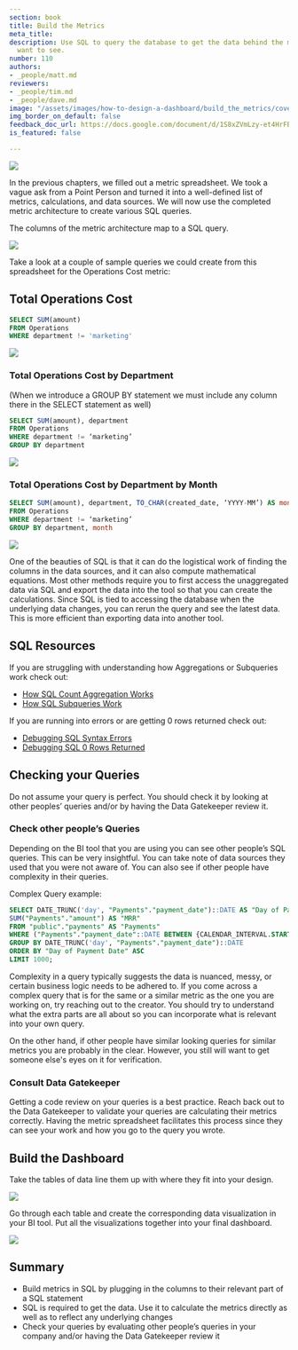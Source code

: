 ```yaml
---
section: book
title: Build the Metrics
meta_title: 
description: Use SQL to query the database to get the data behind the metrics people
  want to see.
number: 110
authors:
- _people/matt.md
reviewers:
- _people/tim.md
- _people/dave.md
image: "/assets/images/how-to-design-a-dashboard/build_the_metrics/coverImage.png"
img_border_on_default: false
feedback_doc_url: https://docs.google.com/document/d/1S8xZVmLzy-et4HrFBr1ccBYj5Vlyr6terU0XVbicLl4/edit?usp=sharing
is_featured: false

---
```

![](/assets/images/how-to-design-a-dashboard/build_the_metrics/coverImage.png)

In the previous chapters, we filled out a metric spreadsheet. We took a vague ask from a Point Person and turned it into a well-defined list of metrics, calculations, and data sources. We will now use the completed metric architecture to create various SQL queries.

The columns of the metric architecture map to a SQL query.

![](/assets/images/how-to-design-a-dashboard/build_the_metrics/metricArchitectureMap.png)

Take a look at a couple of sample queries we could create from this spreadsheet for the Operations Cost metric:

## Total Operations Cost

```sql
SELECT SUM(amount)
FROM Operations
WHERE department != 'marketing'
```

![](/assets/images/how-to-design-a-dashboard/build_the_metrics/costsSum.png)

### Total Operations Cost by Department

(When we introduce a GROUP BY statement we must include any column there in the SELECT statement as well)

```sql
SELECT SUM(amount), department
FROM Operations
WHERE department != ‘marketing’
GROUP BY department
```

![](/assets/images/how-to-design-a-dashboard/build_the_metrics/costsSumByDepartment.png)

### Total Operations Cost by Department by Month

```sql
SELECT SUM(amount), department, TO_CHAR(created_date, ‘YYYY-MM’) AS month
FROM Operations
WHERE department != ‘marketing’
GROUP BY department, month
```

![](/assets/images/how-to-design-a-dashboard/build_the_metrics/costSumByMonth.png)

One of the beauties of SQL is that it can do the logistical work of finding the columns in the data sources, and it can also compute mathematical equations. Most other methods require you to first access the unaggregated data via SQL and export the data into the tool so that you can create the calculations. Since SQL is tied to accessing the database when the underlying data changes, you can rerun the query and see the latest data. This is more efficient than exporting data into another tool.

## SQL Resources

If you are struggling with understanding how Aggregations or Subqueries work check out:

* [How SQL Count Aggregation Works](/how-to-teach-people-sql/how-sql-aggregations-work/)
* [How SQL Subqueries Work](/how-to-teach-people-sql/how-sql-subqueries-work/)

If you are running into errors or are getting 0 rows returned check out:

* [Debugging SQL Syntax Errors](/how-to-teach-people-sql/debugging-sql-syntax-errors/)
* [Debugging SQL 0 Rows Returned](/how-to-teach-people-sql/debugging-sql-0-rows-returned/)

## Checking your Queries

Do not assume your query is perfect. You should check it by looking at other peoples’ queries and/or by having the Data Gatekeeper review it.

### Check other people’s Queries

Depending on the BI tool that you are using you can see other people’s SQL queries. This can be very insightful. You can take note of data sources they used that you were not aware of. You can also see if other people have complexity in their queries.

Complex Query example:

```sql
SELECT DATE_TRUNC('day', "Payments"."payment_date")::DATE AS "Day of Payment Date",
SUM("Payments"."amount") AS "MRR"
FROM "public"."payments" AS "Payments"
WHERE ("Payments"."payment_date"::DATE BETWEEN {CALENDAR_INTERVAL.START} AND {CALENDAR_INTERVAL.END})
GROUP BY DATE_TRUNC('day', "Payments"."payment_date")::DATE
ORDER BY "Day of Payment Date" ASC
LIMIT 1000;
```

Complexity in a query typically suggests the data is nuanced, messy, or certain business logic needs to be adhered to. If you come across a complex query that is for the same or a similar metric as the one you are working on, try reaching out to the creator. You should try to understand what the extra parts are all about so you can incorporate what is relevant into your own query.

On the other hand, if other people have similar looking queries for similar metrics you are probably in the clear. However, you still will want to get someone else's eyes on it for verification.

### Consult Data Gatekeeper

Getting a code review on your queries is a best practice. Reach back out to the Data Gatekeeper to validate your queries are calculating their metrics correctly. Having the metric spreadsheet facilitates this process since they can see your work and how you go to the query you wrote.

## Build the Dashboard

Take the tables of data line them up with where they fit into your design.

![](/assets/images/how-to-design-a-dashboard/build_the_metrics/buildTheDashboard.png)

Go through each table and create the corresponding data visualization in your BI tool. Put all the visualizations together into your final dashboard.

![](/assets/images/how-to-design-a-dashboard/build_the_metrics/exampleDashboard.jpeg)

## Summary

* Build metrics in SQL by plugging in the columns to their relevant part of a SQL statement
* SQL is required to get the data. Use it to calculate the metrics directly as well as to reflect any underlying changes
* Check your queries by evaluating other people’s queries in your company and/or having the Data Gatekeeper review it